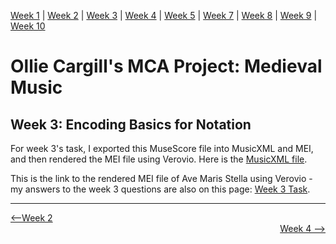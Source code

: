 [Week 1](https://olliecargill.github.io/MCA-2022) | [Week 2](https://olliecargill.github.io/MCA-2022/labtasks/week2/week2.html) | [Week 3](https://olliecargill.github.io/MCA-2022/labtasks/week3/week3.html) | [Week 4](https://olliecargill.github.io/MCA-2022/labtasks/week4/week4.html) | [Week 5](https://olliecargill.github.io/MCA-2022/labtasks/week5/week5.html) | [Week 7](https://olliecargill.github.io/MCA-2022/labtasks/week7/week7.html) | [Week 8](https://olliecargill.github.io/MCA-2022/labtasks/week8/week8.html) | [Week 9](https://olliecargill.github.io/MCA-2022/labtasks/week9/week9.html) | [Week 10](https://olliecargill.github.io/MCA-2022/labtasks/week10/week10.html)

# Ollie Cargill's MCA Project: Medieval Music

## Week 3: Encoding Basics for Notation
For week 3's task, I exported this MuseScore file into MusicXML and MEI, and then rendered the MEI file using Verovio.
Here is the [MusicXML file](Ave_Maris_Stella.musicxml).

This is the link to the rendered MEI file of Ave Maris Stella using Verovio - my answers to the week 3 questions are also on this page: [Week 3 Task](https://olliecargill.github.io/MCA-2022/verovio.html).

<hr>

<div align="left"><a href="https://olliecargill.github.io/MCA-2022/labtasks/week2/week2.html"><--Week 2</a> <div align="right"><a href="https://olliecargill.github.io/MCA2022/labtasks/week4/week4.html">Week 4 --></a> </div>

    
